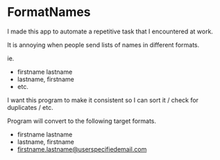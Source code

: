 # FormatNames
I made this app to automate a repetitive task that I encountered at work.

It is annoying when people send lists of names in different formats. 

ie. 
- firstname lastname
- lastname, firstname
- etc.

I want this program to make it consistent so I can sort it / check for duplicates / etc. 

Program will convert to the following target formats. 
 - firstname lastname
 - lastname, firstname
 - firstname.lastname@userspecifiedemail.com
 
